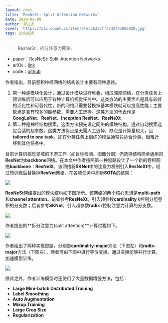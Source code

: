 ```yaml
---
layout: post
title: 'ResNeSt: Split-Attention Networks'
date: 2020-09-09
author: 郑之杰
cover: 'https://pic.downk.cc/item/5fec3b333ffa7d37b3606820.jpg'
tags: 论文阅读
---
```


> ResNeSt：拆分注意力网络.

- paper：ResNeSt: Split-Attention Networks
- arXiv：[link](https://arxiv.org/abs/2004.08955)
- code：[github](https://github.com/zhanghang1989/ResNeSt)

作者指出，目前卷积神经网络的结构设计主要有两种思路。
1. 第一种是模块化设计，通过设计模块进行堆叠，组成深度网络，在分类任务上预训练后可以应用于各种计算机视觉任务中。这类方法的主要优点是具有较好的泛化性和可替代性，新的网络只需要替换掉基本模块就可以提高性能；主要缺点是含有较多的超参数，需要人工选择。这类方法的代表作是**GoogLeNet**、**ResNet**、**Inception ResNet**、**ResNeXt**。
2. 第二种是神经结构搜索，这类方法预先设定网络的模块结构，通过自动搜索选定合适的超参数。这类方法优点是无需人工选择，缺点是计算量较大，且**tailored to one task**，即在分类任务上训练的模型通常只适合分类，很难迁移到其他任务中。

目前计算机视觉领域的下游工作（如目标检测、图像分割）仍选择结构简单通用的**ResNet**为**backbone**网络。在本文中作者按照第一种思路设计了一个新的卷积网络**backbone**：**ResNeSt**，该网络将**SKNet**中的注意力机制引入**ResNeXt**中，经过预训练后替换掉**ResNet**网络，在各项任务中刷新**SOTA**的结果：

![](https://pic.downk.cc/item/5fec3def3ffa7d37b365d9e0.jpg)

**ResNeSt**网络提出的模块结构如下图所示。该网络的两个核心思想是**multi-path**和**channel attention**。前者参考**ResNeXt**，引入超参数**cardinality** $k$控制分组卷积的分支数；后者参考**SKNet**，引入超参数**radix** $r$控制注意力计算的分支数。

![](https://pic.downk.cc/item/5fec3e5a3ffa7d37b366a46a.jpg)

作者提出的**拆分注意力(split attention)**计算过程如下。

![](https://pic.downk.cc/item/5fec40e73ffa7d37b36b715a.jpg)

作者给出了两种实现思路，分别是**cardinality-major**方法（下图左）和**radix-major**方法（下图右），两者可由下图中进行等价变换。通过变换能够并行计算，加速模型训练。

![](https://pic.downk.cc/item/5fec52fa3ffa7d37b38b8655.jpg)

除此之外，作者训练模型时还使用了大量数据增强方法，包括：
- **Large Mini-batch Distributed Training**
- **Label Smoothing**
- **Auto Augmentation**
- **Mixup Training**
- **Large Crop Size**
- **Regularization**
